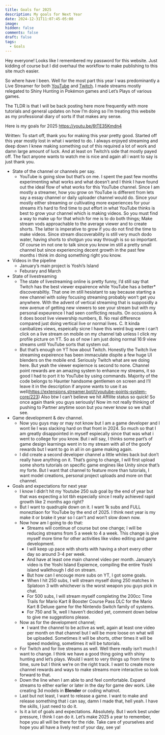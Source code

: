 ```yaml
---
title: Goals for 2025
description: My goals for Next Year
date: 2024-12-31T11:07:45-05:00
image: 
hidden: false
comments: false
draft: false
tags:
  - Goals
---
```

Hey everyone! Looks like I remembered my password for this website. Just kidding of course but I did overhaul the workflow to make publishing to this site much easier.

So where have I been. Well for the most part this year I was predominantly a Live Streamer for both [YouTube](https://www.youtube.com/@WilsonXp) and [Twitch](https://www.twitch.tv/thewilsonxp). I made streams mostly relegated to Shiny Hunting in Pokémon games and Let’s Plays of various games. 

The TLDR is that I will be back posting here more frequently with more tutorials and general updates on how I’m doing so I’m treating this website as my professional diary of sorts if that makes any sense.

Here is my goals for 2025
https://youtu.be/6tTE35Kmdn4

Written:
To start off, thank you for making this year pretty good. Started off this year mostly lost in what i wanted to do. I always enjoyed streaming and deep down I knew making something out of this required a lot of work and damn large amount of luck. And at least on Twitch’s side that mostly payed off. The fact anyone wants to watch me is nice and again all i want to say is just thank you. 

- State of the channel or channels per say.
	- YouTube is going slow but that’s on me. I spent the past few months experimenting what works and what doesn’t and I think I have found out the ideal flow of what works for this YouTube channel. Since I am mostly a streamer, how you grow on YouTube is different from lets say a essay channel or daily uploader channel would do. Since your mostly either streaming or cultivating more experiences for your streams it’s hard to find time to put effort in what YouTube thinks is best to grow your channel which is making videos. So you must find a way to make up for that which for me is to do both things; Make stream vods approachable to the average viewer and to create shorts. The latter is imperative to grow if you do not find the time to make videos. Since stream discoverability is still very much dodo water, having shorts to shotgun you way through is so so important. Of course im not one to talk since you know im still a pretty small channel but since experiencing decent growth in the past few months i think im doing something right you know.
- Videos in the pipeline
	- January’s main project is Yoshi’s Island
	- Feburary and March 
- State of livestreaming
	- The state of livestreaming online is pretty funny, I’d still say that Twitch has the best viewer expairence while YouTube has a better* discoverabiltiy. That one im still hesistant to say because starting a new channel with soley focusing streaming probably won’t get you anywhere. With the advent of vertical streaming that is supposidly a new avenue of getting new viewers to see your stream but with my personal expeurence I had seen conflicting results. On occusions A it does boost live viewership numbers, B. No real difference compared just doing vertical live or normal lives. C. It kinda canibalizes views, espeically sicne I have this weird bug were i can’t click on a live stream on mobile on my channel tab unless I click my profile picture on YT. So as of now I am just doing normal 16:9 view streams until YouTube sorts that system out.
	- But that’s enough on YT how about Twitch. Honestly the Twitch live streaming expeirence has been immaculate dispite a few huge UI blenders on the mobile end. Seriously Twitch what are we doing here. But yeah the viewer expiernce is second to none. Channel point rewards are an amazing system to enhance my streams, it so good I had to port it to YouTube by using commands. Majority of the code belongs to Haunter handsome gentlemen on screen and I’ll leave it in the description if anyone wants to use it as well(https://extensions.streamer.bot/t/youtube-points-system-core/223) Also btw I can’t believe we hit Affilite status so quick! So once again thank you guys seriously! Now im not really thinking of pushing to Partner anytime soon but you never know so we shall see.
- Game development & dev channel.
	- Now you guys may or may not know but I am a game developer and I wont lie I was slacking hard on that front in 2024. So much so that I am greatly disappointed in myself espiecally since that was what i went to college for you know. But i will say, I thinks some part’s of game design learnings went in to my stream with all of the goofy rewards but I want to go in all in on game making again. 
	- I did create a second developer channel a little whiles back but don’t really have anything on it. That’s going to change, I will first upload some shorts tutorials on specific game engines like Unity since that’s my forte. But I want that channel to feature more than tutorials, I want model creations, personal project uploads and more on that channel.
- Goals and expectations for next year
	- I know I didn’t hit my Youtube 250 sub goal by the end of year but that was expecting a lot tbh especially since I really achieved rapid growth like 2 months ago right?
	- But I want to quadruple down on it. I want 1k subs and FULL moneztiaon for YouTube by the end of 2025. I think next year is my make it or brake it year so I can't and won’t slow down now.
	- Now how am I going to do that: 
		- Streams will continue of course but one change; I will be reducing streams from 5 a week to 4 a week. This change is give myself more time for other activities like video editing and game development.
		- I will keep up pace with shorts with having a short every other day so around 3-4 per week.
		- And have at least one main channel video per month. January’s video is the Yoshi Island Expiernce, compiling the entire Yoshi island walkthough I did on stream.
		- But how can I encouge more subs on YT, I got some goals.
		- When I hit 250 subs, I will stream myself doing 250 matches in Splatoon 3 with whichever is the worst weapon you guys pick in chat.
		- For 500 subs, I will stream myself completing the 200cc Time Trails for Mario Kart 8 Booster Course Pass DLC for the Mario Kart 8 Deluxe game for the Nintendo Switch family of systems.
		- For 750 and 1k, well I haven’t decided yet, comment down below to give me suggestions please.
	- Now as for the development channel;
		- I want the channel to be active as well, again at least one video per month on that channel but I will be more loose on what will be uploaded. Sometimes it will be shorts, other times it will be speed modeling, sometimes it will be tutorials. 
	- For Twitch and for live streams as well. Well there really isn’t much I want to change. I think we have a good thing going with shiny hunting and let’s plays. Would I want to very things up from time to time, sure but I think we’re on the right track. I want to create more channel rewards and ways to make streams more interactive so look forward to that.
	- Down the line when I am able to and feel comfortable. Expand streams to either earlier or later in the day for game dev work. Like creating 3d models in **Blender** or coding whatnot.
	- Last but not least, I want to release a game. I want to make and release something that i can say, damn I made that, hell yeah. I have the skills, I just need to do it. 
	- Is it a lot of goals and expectations. Absolutely. But I work best under pressure, I think I can do it. Let’s make 2025 a year to remember, hope you all will be there for the ride. Take care of yourselves and hope you all have a lively rest of your day, see ya!
